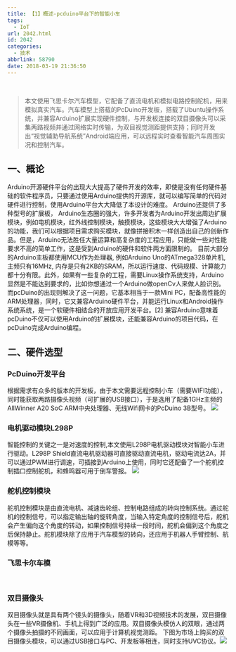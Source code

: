 ```yaml
---
title: 【1】概述-pcduino平台下的智能小车
tags:
  - IoT
url: 2042.html
id: 2042
categories:
  - 技术
abbrlink: 58790
date: 2018-03-19 21:36:50
---
```


 

> 本文使用飞思卡尔汽车模型，它配备了直流电机和模拟电路控制舵机，用来模拟真实汽车。汽车模型上搭载的PcDuino开发板，搭载了Ubuntu操作系统，并兼容Arduino扩展实现硬件控制，与开发板连接的双目摄像头可以采集两路视频并通过网络实时传输，为双目视觉测距提供支持；同时开发出“视觉辅助导航系统”Android端应用，可以远程实时查看智能汽车周围实况和控制汽车。

一、概论
----

Arduino开源硬件平台的出现大大提高了硬件开发的效率，即使是没有任何硬件基础的软件程序员，只要通过使用Arduino提供的开源库，就可以编写简单的代码对硬件进行控制，使用Arduino平台大大降低了本设计的难度。 Arduino还提供了多种型号的扩展板， Arduino生态圈的强大，许多开发者为Arduino开发出周边扩展模块，例如电机模块，红外线控制模块，触摸模块，这些模块大大增强了Arduino的功能，我们可以根据项目需求购买模块，就像拼接积木一样创造出自己的创新作品。但是，Arduino无法胜任大量运算和高复杂度的工程应用，只能做一些对性能要求不高的简单工作，这是受到Arduino的硬件和软件两方面限制的。 目前大部分的Arduino主板都使用MCU作为处理器, 例如Arduino Uno的ATmega328单片机,主频只有16MHz, 内存是只有2KB的SRAM，所以运行速度、代码规模、计算能力都十分有限。此外，如果有一些复杂的工程，需要Linux操作系统支持，Arduino显然是不能达到要求的，比如你想通过一个Arduino做openCv人来做人脸识别。 而pcDuino的出现则解决了这一问题，它基本相当于一款Mini PC，配备高性能的ARM处理器，同时，它又兼容Arduino硬件平台，并能运行Linux和Android操作系统系统，是一个软硬件相结合的开放应用开发平台。\[2\] 兼容Arduino意味着pcDuino不仅可以使用Arduino的扩展模块，还能兼容Arduino的项目代码，在pcDuino完成Arduino编程。

二、硬件选型
------

### PcDuino开发平台

根据需求有众多的版本的开发板，由于本文需要远程控制小车（需要WIFI功能），同时能获取两路摄像头视频（可扩展的USB接口），于是选用了配备1GHz主频的AllWinner A20 SoC ARM中央处理器、无线Wifi网卡的PcDuino 3B型号。 [![](http://baiyuan.wang/wp-content/uploads/2018/03/Picture2.png)](http://baiyuan.wang/wp-content/uploads/2018/03/Picture2.png)

### 电机驱动模块L298P

智能控制的关键之一是对速度的控制,本文使用L298P电机驱动模块对智能小车进行驱动。L298P Shield直流电机驱动器可直接驱动直流电机，驱动电流达2A，并可以通过PWM进行调速，可插接到Arduino上使用，同时它还配备了一个舵机控制插口控制舵机，和蜂鸣器可用于倒车警报。 [![](http://baiyuan.wang/wp-content/uploads/2018/03/Picture1-1.png)](http://baiyuan.wang/wp-content/uploads/2018/03/Picture1-1.png)

### 舵机控制模块

舵机控制模块是由直流电机、减速齿轮组、控制电路组成的转向控制系统。通过舵机的控制信号，可以指定输出轴的旋转角度，当输入特定角度的控制信号后，舵机会产生偏向这个角度的转动，如果控制信号持续一段时间，舵机会偏到这个角度之后保持静止。舵机模块除了应用于汽车模型的转向，还应用于机器人手臂控制、航模等等。

### 飞思卡尔车模

 

### 双目摄像头

双目摄像头就是具有两个镜头的摄像头，随着VR和3D视频技术的发展，双目摄像头在一些VR摄像机、手机上得到广泛的应用。双目摄像头模仿人的双眼，通过两个摄像头拍摄的不同画面，可以应用于计算机视觉测距。 下图为市场上购买的双目摄像头模块，可以通过USB接口与PC、开发板等相连，同时支持UVC协议。[![](http://baiyuan.wang/wp-content/uploads/2018/03/Picture1-2.png)](http://baiyuan.wang/wp-content/uploads/2018/03/Picture1-2.png)